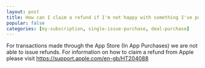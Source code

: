 ```yaml
---
layout: post
title: How can I claim a refund if I'm not happy with something I've purchased?
popular: false
categories: [my-subscription, single-issue-purchase, deal-purchase]
---
```

For transactions made through the App Store (In App Purchases) we are not able to issue refunds. For information on how to claim a refund from Apple please visit https://support.apple.com/en-gb/HT204088
